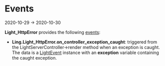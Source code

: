 Events
===========
2020-10-29 -> 2020-10-30







**Light_HttpError** provides the following [events](https://github.com/lingtalfi/Light/blob/master/personal/mydoc/pages/events.md):


- **Ling.Light_HttpError.on_controller_exception_caught**: triggered from the LightServerController->render method when an exception is caught.
        The data is a [LightEvent](https://github.com/lingtalfi/Light/blob/master/doc/api/Ling/Light/Events/LightEvent.md) instance with an **exception** variable containing the caught exception. 